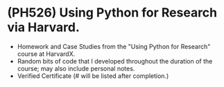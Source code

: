 # (PH526) Using Python for Research via Harvard.

* Homework and Case Studies from the "Using Python for Research" course at HarvardX.
* Random bits of code that I developed throughout the duration of the course; may also include personal notes. 
* Verified Certificate (# will be listed after completion.)
